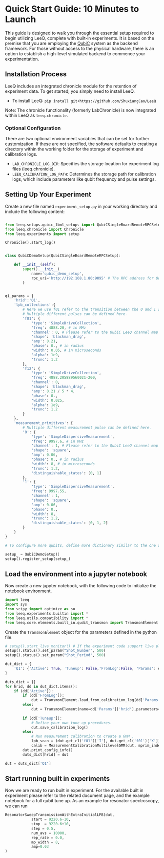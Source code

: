 # Quick Start Guide: 10 Minutes to Launch

This guide is designed to walk you through the essential setup required to begin utilizing LeeQ, complete with built-in experiments. It is based on the premise that you are employing the [QubiC](https://lbl-qubic.gitlab.io/software/) system as the backend framework. For those without access to the physical hardware, there is an option to establish a high-level simulated backend to commence your experimentation.

## Installation Process

LeeQ includes an integrated chronicle module for the retention of experiment data. To get started, you simply need to install LeeQ.

- To install LeeQ: `pip install git+https://github.com/ShuxiangCao/LeeQ`

Note: The chronicle functionality (formerly LabChronicle) is now integrated within LeeQ as `leeq.chronicle`.

### Optional Configuration

There are two optional environment variables that can be set for further customization. If these are not specified, the software defaults to creating a directory within the working folder for the storage of experiment and calibration logs.

- `LAB_CHRONICLE_LOG_DIR`: Specifies the storage location for experiment log files (leeq.chronicle).
- `LEEQ_CALIBRATION_LOG_PATH`: Determines the storage path for calibration logs, which include parameters like qubit frequency and pulse settings.

## Setting Up Your Experiment

Create a new file named `experiment_setup.py` in your working directory and include the following content:

```python

from leeq.setups.qubic_lbnl_setups import QubiCSingleBoardRemoteRPCSetup
from leeq.chronicle import Chronicle
from leeq.experiments import setup

Chronicle().start_log()


class QubiCDemoSetup(QubiCSingleBoardRemoteRPCSetup):

    def __init__(self):
        super().__init__(
            name='qubic_demo_setup',
            rpc_uri='http://192.168.1.80:9095' # The RPC address for QubiC system
        )


q1_params = {
    'hrid':'Q1',
    'lpb_collections':{
        # Here we use f01 refer to the transition between the 0 and 1 state. 
        # Multiple different pulses can be defined here.
        'f01': {
            'type': 'SimpleDriveCollection',
            'freq': 4888.20, # in MHz
            'channel': 0, # Please refer to the QubiC LeeQ channel map for the detailed explanation
            'shape': 'blackman_drag',
            'amp': 0.21,
            'phase': 0., # in radius
            'width': 0.05, # in microseconds
            'alpha': 1e9,
            'trunc': 1.2
        },
        'f12': {
            'type': 'SimpleDriveCollection',
            'freq': 4888.205889560021-200,
            'channel': 0,
            'shape': 'blackman_drag',
            'amp': 0.21 / 5 * 4,
            'phase': 0.,
            'width': 0.025,
            'alpha': 1e9,
            'trunc': 1.2
        }
    },
    'measurement_primitives': {
        # Multiple different measurement pulse can be defined here.
        '0': {
            'type': 'SimpleDispersiveMeasurement',
            'freq': 9997.6, # in MHz
            'channel': 1, # Please refer to the QubiC LeeQ channel map for the detailed explanation
            'shape': 'square',
            'amp': 0.06,
            'phase': 0., # in radius
            'width': 8, # in microseconds
            'trunc': 1.2,
            'distinguishable_states': [0, 1]
        },
        '1': {
            'type': 'SimpleDispersiveMeasurement',
            'freq': 9997.55,
            'channel': 1,
            'shape': 'square',
            'amp': 0.06,
            'phase': 0.,
            'width': 8,
            'trunc': 1.2,
            'distinguishable_states': [0, 1, 2]
        }
    }
}

# To configure more qubits, define more dictionary similar to the one above.  

setup_ = QubiCDemoSetup()
setup().register_setup(setup_)
```

## Load the environment into a jupyter notebook

Now create a new jupyter notebook, with the following code to initialize the notebook environment.

```python
import leeq
import sys
from scipy import optimize as so
from leeq.experiments.builtin import *
from leeq.utils.compatibility import *
from leeq.core.elements.built_in.qudit_transmon import TransmonElement
```


Create the `TransmonElement` object for the parameters defined in the python file.

```python
# setup().start_live_monitor() # If the experiment code support live plot, uncomment this line to start the live monitor
setup().status().set_param("Shot_Number", 500)
setup().status().set_param("Shot_Period", 500)

dut_dict = {
    'Q1': {'Active': True, 'Tuneup': False,'FromLog':False, 'Params': q1_params}
} 

duts_dict = {}
for hrid, dd in dut_dict.items():
    if (dd['Active']):
        if (dd['FromLog']):
            dut = TransmonElement.load_from_calibration_log(dd['Params']['hrid'])
        else:
            dut = TransmonElement(name=dd['Params']['hrid'],parameters=dd['Params'])
            
        if (dd['Tuneup']):
            # Define your own tune up procedures.
            dut.save_calibration_log()
        else:
            # Run measurement calibration to create a GMM . 
            lpb_scan = (dut.get_c1('f01')['I'], dut.get_c1('f01')['X'])
            calib = MeasurementCalibrationMultilevelGMM(dut, mprim_index=0,sweep_lpb_list=lpb_scan)
        dut.print_config_info()
        duts_dict[hrid] = dut

dut = duts_dict['Q1']
```
## Start running built in experiments

Now we are ready to run built in experiment. For the available built in experiment please refer to the related
document page, and the example notebook for a full qubit tune up. As an example for resonator spectroscopy, we can run

```python
ResonatorSweepTransmissionWithExtraInitialLPB(dut,
            start = 9220.6-10,
            stop  = 9220.6+10,
            step = 0.5,
            num_avs = 10000,
            rep_rate = 0.0,
            mp_width = 8,
            amp=0.03
)
```
